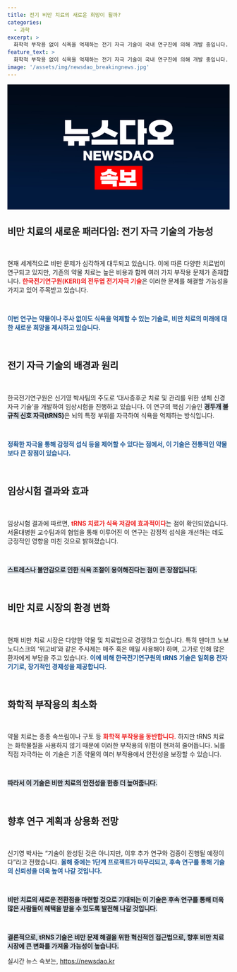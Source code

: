 ```yaml
---
title: 전기 비만 치료의 새로운 희망이 될까?
categories:
  - 과학
excerpt: >
  화학적 부작용 없이 식욕을 억제하는 전기 자극 기술이 국내 연구진에 의해 개발 중입니다. 임상 시험 결과, 이 혁신적 방법이 비만 치료의 새로운 전환점을 열 것으로 기대됩니다.
feature_text: >
  화학적 부작용 없이 식욕을 억제하는 전기 자극 기술이 국내 연구진에 의해 개발 중입니다. 임상 시험 결과, 이 혁신적 방법이 비만 치료의 새로운 전환점을 열 것으로 기대됩니다.
image: '/assets/img/newsdao_breakingnews.jpg'
---
```


<p><img src="/assets/img/newsdao_breakingnews.jpg" alt="pcversion 속보" /></p>

<h2 data-ke-size="size26">비만 치료의 새로운 패러다임: 전기 자극 기술의 가능성</h2>

<p data-ke-size="size16">&nbsp;</p>

<p>현재 세계적으로 비만 문제가 심각하게 대두되고 있습니다. 이에 따른 다양한 치료법이 연구되고 있지만, 기존의 약물 치료는 높은 비용과 함께 여러 가지 부작용 문제가 존재합니다. <b><span style="color: #ee2323;">한국전기연구원(KERI)의 전두엽 전기자극 기술</span></b>은 이러한 문제를 해결할 가능성을 가지고 있어 주목받고 있습니다. </p>

<p data-ke-size="size16">&nbsp;</p>

<p><b><span style="color: #1a5490;">이번 연구는 약물이나 주사 없이도 식욕을 억제할 수 있는 기술로, 비만 치료의 미래에 대한 새로운 희망을 제시하고 있습니다.</span></b></p>

<p data-ke-size="size16">&nbsp;</p>

<h2 data-ke-size="size26">전기 자극 기술의 배경과 원리</h2>

<p data-ke-size="size16">&nbsp;</p>

<p>한국전기연구원은 신기영 박사팀의 주도로 ‘대사증후군 치료 및 관리를 위한 생체 신경 자극 기술’을 개발하여 임상시험을 진행하고 있습니다. 이 연구의 핵심 기술인 <b><span style="background-color: #21538527;">경두개 불규칙 신호 자극(tRNS)</span></b>은 뇌의 특정 부위를 자극하여 식욕을 억제하는 방식입니다. </p>

<p data-ke-size="size16">&nbsp;</p>

<p><b><span style="color: #1a5490;">정확한 자극을 통해 감정적 섭식 등을 제어할 수 있다는 점에서, 이 기술은 전통적인 약물보다 큰 장점이 있습니다.</span></b></p>

<p data-ke-size="size16">&nbsp;</p>

<h2 data-ke-size="size26">임상시험 결과와 효과</h2>

<p data-ke-size="size16">&nbsp;</p>

<p>임상시험 결과에 따르면, <b><span style="color: #ee2323;">tRNS 치료가 식욕 저감에 효과적이다</span></b>는 점이 확인되었습니다. 서울대병원 교수팀과의 협업을 통해 이루어진 이 연구는 감정적 섭식을 개선하는 데도 긍정적인 영향을 미친 것으로 밝혀졌습니다. </p>

<p data-ke-size="size16">&nbsp;</p>

<p><b><span style="background-color: #21538527;">스트레스나 불안감으로 인한 식욕 조절이 용이해진다는 점이 큰 장점입니다.</span></b></p>

<p data-ke-size="size16">&nbsp;</p>

<h2 data-ke-size="size26">비만 치료 시장의 환경 변화</h2>

<p data-ke-size="size16">&nbsp;</p>

<p>현재 비만 치료 시장은 다양한 약물 및 치료법으로 경쟁하고 있습니다. 특히 덴마크 노보노디스크의 ‘위고비’와 같은 주사제는 매주 혹은 매일 사용해야 하며, 고가로 인해 많은 환자에게 부담을 주고 있습니다. <b><span style="color: #1a5490;">이에 비해 한국전기연구원의 tRNS 기술은 일회용 전자 기기로, 장기적인 경제성을 제공합니다.</span></b></p>

<p data-ke-size="size16">&nbsp;</p>

<h2 data-ke-size="size26">화학적 부작용의 최소화</h2>

<p data-ke-size="size16">&nbsp;</p>

<p>약물 치료는 종종 속쓰림이나 구토 등 <b><span style="color: #ee2323;">화학적 부작용을 동반합니다.</span></b> 하지만 tRNS 치료는 화학물질을 사용하지 않기 때문에 이러한 부작용의 위험이 현저히 줄어듭니다. 뇌를 직접 자극하는 이 기술은 기존 약물의 여러 부작용에서 안전성을 보장할 수 있습니다.</p>

<p data-ke-size="size16">&nbsp;</p>

<p><b><span style="background-color: #21538527;">따라서 이 기술은 비만 치료의 안전성을 한층 더 높여줍니다.</span></b></p>

<p data-ke-size="size16">&nbsp;</p>

<h2 data-ke-size="size26">향후 연구 계획과 상용화 전망</h2>

<p data-ke-size="size16">&nbsp;</p>

<p>신기영 박사는 “기술이 완성된 것은 아니지만, 이후 추가 연구와 검증이 진행될 예정이다”라고 전했습니다. <b><span style="color: #1a5490;">올해 중에는 1단계 프로젝트가 마무리되고, 후속 연구를 통해 기술의 신뢰성을 더욱 높여 나갈 것입니다.</span></b> </p>

<p data-ke-size="size16">&nbsp;</p>

<p><b><span style="background-color: #21538527;">비만 치료의 새로운 전환점을 마련할 것으로 기대되는 이 기술은 후속 연구를 통해 더욱 많은 사람들이 혜택을 받을 수 있도록 발전해 나갈 것입니다.</span></b></p>

<p data-ke-size="size16">&nbsp;</p>

<p><b><span style="background-color: #21538527;">결론적으로, tRNS 기술은 비만 문제 해결을 위한 혁신적인 접근법으로, 향후 비만 치료 시장에 큰 변화를 가져올 가능성이 높습니다.</span></b></p>
실시간 뉴스 속보는, <a href="https://newsdao.kr" rel="dofollow">https://newsdao.kr</a>


